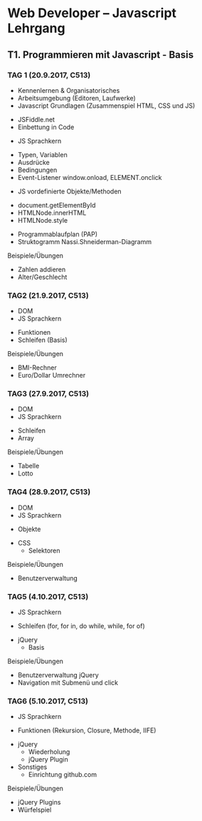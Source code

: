 #  Web Developer – Javascript Lehrgang
## T1. Programmieren mit Javascript - Basis
### TAG 1 (20.9.2017, C513)
-	Kennenlernen & Organisatorisches
-	Arbeitsumgebung (Editoren, Laufwerke)
-	Javascript Grundlagen (Zusammenspiel HTML, CSS und JS)
  * JSFiddle.net
  *	Einbettung in Code
-	JS Sprachkern
  *	Typen, Variablen
  *	Ausdrücke
  *	Bedingungen
  *	Event-Listener window.onload, ELEMENT.onclick
-	JS vordefinierte Objekte/Methoden
  *	document.getElementById
  *	HTMLNode.innerHTML
  *	HTMLNode.style
-	Programmablaufplan (PAP)
-	Struktogramm Nassi.Shneiderman-Diagramm

Beispiele/Übungen
- Zahlen addieren
- Alter/Geschlecht

### TAG2 (21.9.2017, C513)
-	DOM
-	JS Sprachkern
  *	Funktionen
  *	Schleifen (Basis)

Beispiele/Übungen
- BMI-Rechner
- Euro/Dollar Umrechner

### TAG3 (27.9.2017, C513)
-	DOM
-	JS Sprachkern
  *	Schleifen
  * Array

Beispiele/Übungen
- Tabelle
- Lotto

### TAG4 (28.9.2017, C513)
-	DOM
-	JS Sprachkern
  *	Objekte
- CSS
  * Selektoren

Beispiele/Übungen
- Benutzerverwaltung

### TAG5 (4.10.2017, C513)
-	JS Sprachkern
  *	Schleifen (for, for in, do while, while, for of)
- jQuery
  * Basis

Beispiele/Übungen
- Benutzerverwaltung jQuery
- Navigation mit Submenü und click


### TAG6 (5.10.2017, C513)
-	JS Sprachkern
  * Funktionen (Rekursion, Closure, Methode, IIFE)
- jQuery
  * Wiederholung
  * jQuery Plugin
- Sonstiges
  * Einrichtung github.com

Beispiele/Übungen
- jQuery Plugins
- Würfelspiel

